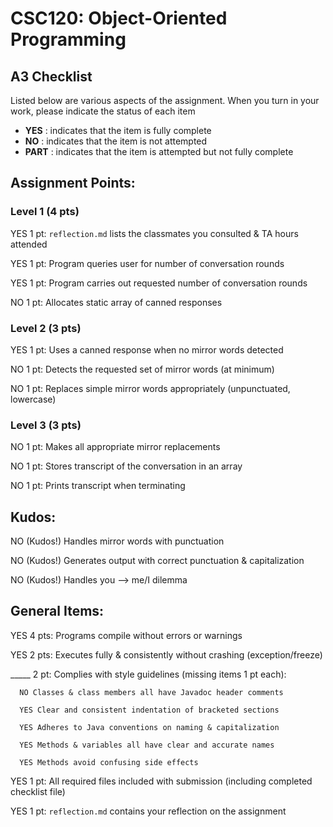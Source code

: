 # CSC120: Object-Oriented Programming
## A3 Checklist

Listed below are various aspects of the assignment.  When you turn in your work, please indicate the status of each item

- **YES** : indicates that the item is fully complete
- **NO** : indicates that the item is not attempted
- **PART** : indicates that the item is attempted but not fully complete


## Assignment Points:

### Level 1 (4 pts)

YES 1 pt: `reflection.md` lists the classmates you consulted & TA hours attended

YES 1 pt: Program queries user for number of conversation rounds

YES 1 pt: Program carries out requested number of conversation rounds

NO 1 pt: Allocates static array of canned responses

### Level 2 (3 pts)

YES 1 pt: Uses a canned response when no mirror words detected

NO 1 pt: Detects the requested set of mirror words (at minimum)

NO 1 pt: Replaces simple mirror words appropriately (unpunctuated, lowercase)

### Level 3 (3 pts)

NO 1 pt: Makes all appropriate mirror replacements

NO 1 pt: Stores transcript of the conversation in an array

NO 1 pt: Prints transcript when terminating

## Kudos:

NO (Kudos!) Handles mirror words with punctuation

NO (Kudos!) Generates output with correct punctuation & capitalization

NO (Kudos!) Handles you --> me/I dilemma



## General Items:

YES 4 pts: Programs compile without errors or warnings

YES 2 pts: Executes fully & consistently without crashing (exception/freeze)

_____ 2 pt: Complies with style guidelines (missing items 1 pt each):

      NO Classes & class members all have Javadoc header comments

      YES Clear and consistent indentation of bracketed sections

      YES Adheres to Java conventions on naming & capitalization

      YES Methods & variables all have clear and accurate names

      YES Methods avoid confusing side effects

YES 1 pt: All required files included with submission (including completed checklist file)

YES 1 pt: `reflection.md` contains your reflection on the assignment

